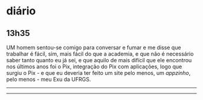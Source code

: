 # diário
## $\text{13h35}$
UM homem sentou-se comigo para conversar e fumar e me disse que trabalhar é fácil, sim, mais fácil do que a academia, e que não é necessário saber tanto quanto eu já sei, e que aquilo de mais difícil que ele encontrou nos últimos anos foi o Pix, integração do Pix com aplicações, logo que surgiu o Pix - e que eu deveria ter feito um site pelo menos, um *appzinho*, pelo menos - meu Exu da UFRGS.

---
---